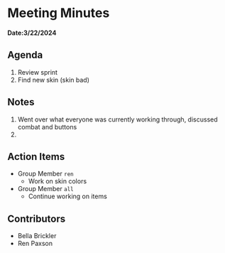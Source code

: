 # Meeting Minutes
**Date:3/22/2024**

## Agenda
1. Review sprint
2. Find new skin (skin bad)

## Notes
1. Went over what everyone was currently working through, discussed combat and buttons
2. 

## Action Items
* Group Member `ren`
    * Work on skin colors
* Group Member `all`
    * Continue working on items

## Contributors
* Bella Brickler
* Ren Paxson